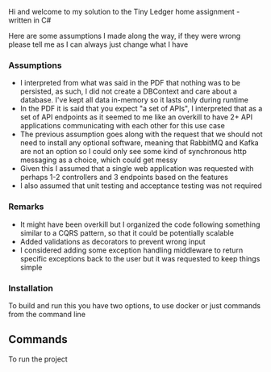 Hi and welcome to my solution to the Tiny Ledger home assignment - written in C#

Here are some assumptions I made along the way, if they were wrong please tell me as I can always just change what I have

### Assumptions

- I interpreted from what was said in the PDF that nothing was to be persisted, as such, I did not create a DBContext and care about a database. I've kept all data in-memory so it lasts only during runtime
- In the PDF it is said that you expect "a set of APIs", I interpreted that as a set of API endpoints as it seemed to me like an overkill to have 2+ API applications communicating with each other for this use case
- The previous assumption goes along with the request that we should not need to install any optional software, meaning that RabbitMQ and Kafka are not an option so I could only see some kind of synchronous http messaging as a choice, which could get messy
- Given this I assumed that a single web application was requested with perhaps 1-2 controllers and 3 endpoints based on the features
- I also assumed that unit testing and acceptance testing was not required

### Remarks

- It might have been overkill but I organized the code following something similar to a CQRS pattern, so that it could be potentially scalable
- Added validations as decorators to prevent wrong input
- I considered adding some exception handling middleware to return specific exceptions back to the user but it was requested to keep things simple

### Installation

To build and run this you have two options, to use docker or just commands from the command line

## Commands

To run the project